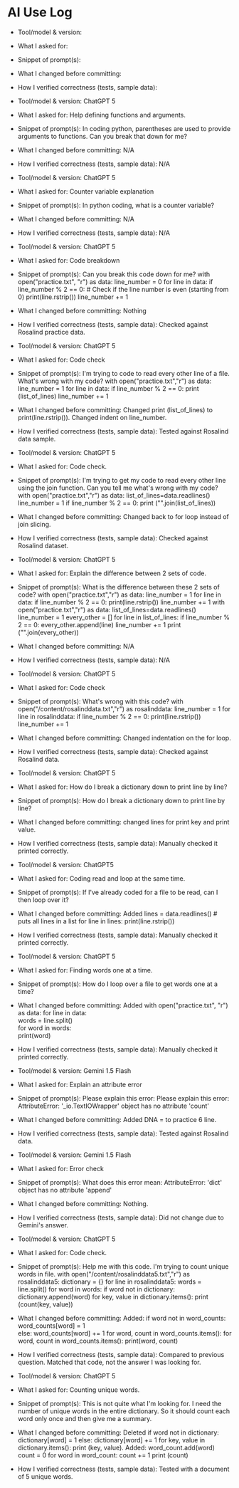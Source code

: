 # AI Use Log
- Tool/model & version:
- What I asked for:
- Snippet of prompt(s):
- What I changed before committing:
- How I verified correctness (tests, sample data):

- Tool/model & version: ChatGPT 5
- What I asked for: Help defining functions and arguments.
- Snippet of prompt(s): In coding python, parentheses are used to provide arguments to functions. Can you break that down for me?
- What I changed before committing: N/A
- How I verified correctness (tests, sample data): N/A

- Tool/model & version: ChatGPT 5
- What I asked for: Counter variable explanation
- Snippet of prompt(s): In python coding, what is a counter variable?
- What I changed before committing: N/A
- How I verified correctness (tests, sample data): N/A

- Tool/model & version: ChatGPT 5
- What I asked for: Code breakdown
- Snippet of prompt(s): Can you break this code down for me? with open("practice.txt", "r") as data: line_number = 0 for line in data: if line_number % 2 == 0: # Check if the line number is even (starting from 0) print(line.rstrip()) line_number += 1
- What I changed before committing: Nothing
- How I verified correctness (tests, sample data): Checked against Rosalind practice data.

- Tool/model & version: ChatGPT 5
- What I asked for: Code check
- Snippet of prompt(s): I'm trying to code to read every other line of a file. What's wrong with my code? with open("practice.txt","r") as data: line_number = 1 for line in data: if line_number % 2 == 0: print (list_of_lines) line_number += 1
- What I changed before committing: Changed print (list_of_lines) to print(line.rstrip()). Changed indent on line_number.
- How I verified correctness (tests, sample data): Tested against Rosalind data sample.

- Tool/model & version: ChatGPT 5
- What I asked for: Code check.
- Snippet of prompt(s): I'm trying to get my code to read every other line using the join function. Can you tell me what's wrong with my code? with open("practice.txt","r") as data: list_of_lines=data.readlines() line_number = 1 if line_number % 2 == 0: print ("".join(list_of_lines))
- What I changed before committing: Changed back to for loop instead of join slicing.
- How I verified correctness (tests, sample data): Checked against Rosalind dataset.

- Tool/model & version: ChatGPT 5
- What I asked for: Explain the difference between 2 sets of code.
- Snippet of prompt(s): What is the difference between these 2 sets of code? with open("practice.txt","r") as data: line_number = 1 for line in data: if line_number % 2 == 0: print(line.rstrip()) line_number += 1 with open("practice.txt","r") as data: list_of_lines=data.readlines() line_number = 1 every_other = [] for line in list_of_lines: if line_number % 2 == 0: every_other.append(line) line_number += 1 print ("".join(every_other))
- What I changed before committing: N/A
- How I verified correctness (tests, sample data): N/A

- Tool/model & version: ChatGPT 5
- What I asked for: Code check
- Snippet of prompt(s): What's wrong with this code? with open("/content/rosalinddata.txt","r") as rosalinddata: line_number = 1 for line in rosalinddata: if line_number % 2 == 0: print(line.rstrip()) line_number += 1
- What I changed before committing: Changed indentation on the for loop.
- How I verified correctness (tests, sample data): Checked against Rosalind data.

- Tool/model & version: ChatGPT 5
- What I asked for: How do I break a dictionary down to print line by line?
- Snippet of prompt(s): How do I break a dictionary down to print line by line?
- What I changed before committing: changed lines for print key and print value.
- How I verified correctness (tests, sample data): Manually checked it printed correctly.

- Tool/model & version: ChatGPT5
- What I asked for: Coding read and loop at the same time.
- Snippet of prompt(s): If I've already coded for a file to be read, can I then loop over it?
- What I changed before committing: Added lines = data.readlines()   # puts all lines in a list
    for line in lines:
        print(line.rstrip())
- How I verified correctness (tests, sample data): Manually checked it printed correctly.

- Tool/model & version: ChatGPT 5
- What I asked for: Finding words one at a time.
- Snippet of prompt(s): How do I loop over a file to get words one at a time?
- What I changed before committing: Added with open("practice.txt", "r") as data:
    for line in data:              
        words = line.split()       
        for word in words:         
            print(word)
- How I verified correctness (tests, sample data): Manually checked it printed correctly.

- Tool/model & version: Gemini 1.5 Flash
- What I asked for: Explain an attribute error
- Snippet of prompt(s): Please explain this error: Please explain this error: AttributeError: '_io.TextIOWrapper' object has no attribute 'count'
- What I changed before committing: Added DNA = to practice 6 line. 
- How I verified correctness (tests, sample data): Tested against Rosalind data.

- Tool/model & version: Gemini 1.5 Flash
- What I asked for: Error check
- Snippet of prompt(s): What does this error mean: AttributeError: 'dict' object has no attribute 'append'
- What I changed before committing: Nothing.
- How I verified correctness (tests, sample data): Did not change due to Gemini's answer.

- Tool/model & version: ChatGPT 5
- What I asked for: Code check.
- Snippet of prompt(s): Help me with this code. I'm trying to count unique words in file. with open("/content/rosalinddata5.txt","r") as rosalinddata5: dictionary = {} for line in rosalinddata5: words = line.split() for word in words: if word not in dictionary: dictionary.append(word) for key, value in dictionary.items(): print (count(key, value))
- What I changed before committing: Added: if word not in word_counts:
                word_counts[word] = 1    
            else:
                word_counts[word] += 1
  for word, count in word_counts.items():
for word, count in word_counts.items():
    print(word, count)
- How I verified correctness (tests, sample data): Compared to previous question. Matched that code, not the answer I was looking for.

- Tool/model & version: ChatGPT 5
- What I asked for: Counting unique words.
- Snippet of prompt(s): This is not quite what I'm looking for. I need the number of unique words in the entire dictionary. So it should count each word only once and then give me a summary.
- What I changed before committing: Deleted if word not in dictionary:
        dictionary[word] = 1
      else:
        dictionary[word] += 1
for key, value in dictionary.items():
  print (key, value).
  Added: word_count.add(word)
count = 0
for word in word_count:
  count += 1
print (count)
- How I verified correctness (tests, sample data): Tested with a document of 5 unique words. 
